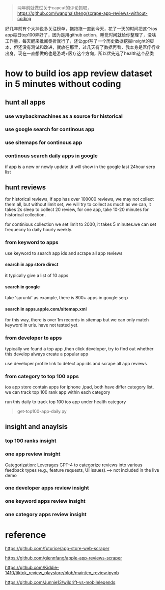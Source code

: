 >两年前就做过关于capcut的评论抓取，https://github.com/wanghaisheng/scrape-app-reviews-without-coding


好几年前有个大神说多关注榜单，拖拖拖一直到今天，花了一天的时间把这个ios app每日top100弄好了，因为是用github action，睡觉时间就给你整理了，没啥工作量，每天醒来批阅奏折就行了，还让gpt写了一个历史数据挖掘insight的脚本，但还没有测试和改进，就放在那里，过几天有了数据再看，我本身是医疗行业出身，现在一直想做的也是游戏+医疗这个方向，所以优先选了health这个品类


# how to build ios app review dataset in 5 minutes without coding 

## hunt all apps

### use waybackmachines as a source for historical 

### use google search for continous app 

### use sitemaps for continous app 


### continous search daily apps in google
if app is a new or newly update ,it will show in the google last 24hour serp list 

###

## hunt reviews

for historical reviews, if app has over 100000 reviews, we may not collect them all, but without limit set, we will try to collect as much as we can, it takes 2s sleep to collect 20 review, for one app, take 10-20 minutes for historical collection.

for continious collection we set limit to 2000, it takes 5 minutes.we can set frequecny to daily hourly weekly.



### from keyword to apps

use keyword to search app ids and scrape all app reviews
#### search in app store direct
it typically give a list of 10 apps

#### search in google 

take 'sprunki' as example, there is 800+ apps in google serp

#### search in apps.apple.com/sitemap.xml

for this way, there is over 1m records in sitemap but we can only match keyword in urls. have not tested yet.


### from developer to apps

typically we found a top app ,then click developer, try to find out whether this develop always create a popular app

use developer profile link to detect app ids and scrape all app reviews


### from category to top 100 apps

ios app store contain apps for iphone ,ipad, both have differ category list.
we can track top 100 rank app within each category

run this daily to track top 100 ios app under health category
>get-top100-app-daily.py






## insight and anaylsis 



### top 100 ranks insight


### one app review insight
Categorization: Leverages GPT-4 to categorize reviews into various feedback types (e.g., feature requests, UI issues).--> not included in the live demo

### one developer apps review insight


### one keyword apps review insight

### one category apps review insight



# reference

https://github.com/futurice/app-store-web-scraper

https://github.com/glennfang/apple-app-reviews-scraper


https://github.com/Kiddie-1410/tiktok_review_playstore/blob/main/en_review.ipynb

https://github.com/Junnie13/wildrift-vs-mobilelegends


